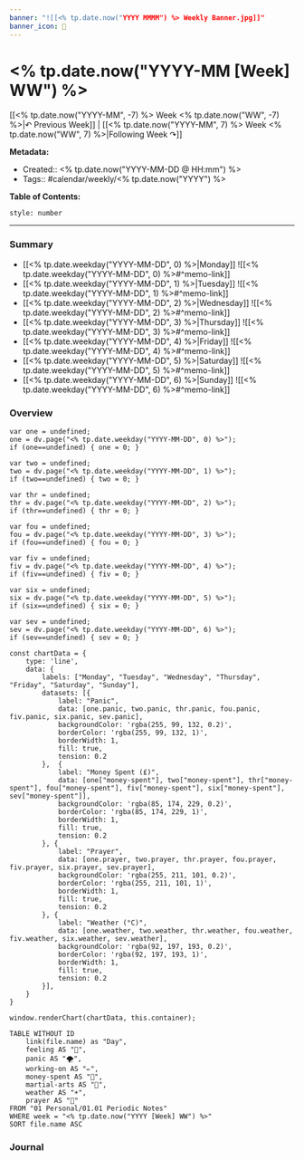 ```yaml
---
banner: "![[<% tp.date.now("YYYY MMMM") %> Weekly Banner.jpg]]"
banner_icon: 📆
---
```


# <% tp.date.now("YYYY-MM [Week] WW") %>

[[<% tp.date.now("YYYY-MM", -7) %> Week <% tp.date.now("WW", -7) %>|↶ Previous Week]] | [[<% tp.date.now("YYYY-MM", 7) %> Week <% tp.date.now("WW", 7) %>|Following Week ↷]]

**Metadata:**
- Created:: <% tp.date.now("YYYY-MM-DD @ HH:mm") %>
- Tags:: #calendar/weekly/<% tp.date.now("YYYY") %>

**Table of Contents:**
```toc
style: number
```

___

### Summary
- [[<% tp.date.weekday("YYYY-MM-DD", 0) %>|Monday]]
	![[<% tp.date.weekday("YYYY-MM-DD", 0) %>#^memo-link]]
- [[<% tp.date.weekday("YYYY-MM-DD", 1) %>|Tuesday]]
	![[<% tp.date.weekday("YYYY-MM-DD", 1) %>#^memo-link]]
- [[<% tp.date.weekday("YYYY-MM-DD", 2) %>|Wednesday]]
	![[<% tp.date.weekday("YYYY-MM-DD", 2) %>#^memo-link]]
- [[<% tp.date.weekday("YYYY-MM-DD", 3) %>|Thursday]]
	![[<% tp.date.weekday("YYYY-MM-DD", 3) %>#^memo-link]]
- [[<% tp.date.weekday("YYYY-MM-DD", 4) %>|Friday]]
	![[<% tp.date.weekday("YYYY-MM-DD", 4) %>#^memo-link]]
- [[<% tp.date.weekday("YYYY-MM-DD", 5) %>|Saturday]]
	![[<% tp.date.weekday("YYYY-MM-DD", 5) %>#^memo-link]]
- [[<% tp.date.weekday("YYYY-MM-DD", 6) %>|Sunday]]
	![[<% tp.date.weekday("YYYY-MM-DD", 6) %>#^memo-link]]

### Overview
```dataviewjs
var one = undefined;
one = dv.page("<% tp.date.weekday("YYYY-MM-DD", 0) %>");
if (one==undefined) { one = 0; }

var two = undefined;
two = dv.page("<% tp.date.weekday("YYYY-MM-DD", 1) %>");
if (two==undefined) { two = 0; }

var thr = undefined;
thr = dv.page("<% tp.date.weekday("YYYY-MM-DD", 2) %>");
if (thr==undefined) { thr = 0; }

var fou = undefined;
fou = dv.page("<% tp.date.weekday("YYYY-MM-DD", 3) %>");
if (fou==undefined) { fou = 0; }

var fiv = undefined;
fiv = dv.page("<% tp.date.weekday("YYYY-MM-DD", 4) %>");
if (fiv==undefined) { fiv = 0; }

var six = undefined;
six = dv.page("<% tp.date.weekday("YYYY-MM-DD", 5) %>");
if (six==undefined) { six = 0; }

var sev = undefined;
sev = dv.page("<% tp.date.weekday("YYYY-MM-DD", 6) %>");
if (sev==undefined) { sev = 0; }

const chartData = {
    type: 'line',
    data: {
        labels: ["Monday", "Tuesday", "Wednesday", "Thursday", "Friday", "Saturday", "Sunday"],
        datasets: [{
            label: "Panic",
            data: [one.panic, two.panic, thr.panic, fou.panic, fiv.panic, six.panic, sev.panic],
            backgroundColor: 'rgba(255, 99, 132, 0.2)',
            borderColor: 'rgba(255, 99, 132, 1)',
            borderWidth: 1,
			fill: true,
			tension: 0.2
        },	{
			label: "Money Spent (£)",
			data: [one["money-spent"], two["money-spent"], thr["money-spent"], fou["money-spent"], fiv["money-spent"], six["money-spent"], sev["money-spent"]],
			backgroundColor: 'rgba(85, 174, 229, 0.2)',
            borderColor: 'rgba(85, 174, 229, 1)',
            borderWidth: 1,
			fill: true,
			tension: 0.2
		}, {
			label: "Prayer",
			data: [one.prayer, two.prayer, thr.prayer, fou.prayer, fiv.prayer, six.prayer, sev.prayer],
			backgroundColor: 'rgba(255, 211, 101, 0.2)',
            borderColor: 'rgba(255, 211, 101, 1)',
            borderWidth: 1,
			fill: true,
			tension: 0.2
		}, {
			label: "Weather (°C)",
			data: [one.weather, two.weather, thr.weather, fou.weather, fiv.weather, six.weather, sev.weather],
			backgroundColor: 'rgba(92, 197, 193, 0.2)',
            borderColor: 'rgba(92, 197, 193, 1)',
            borderWidth: 1,
			fill: true,
			tension: 0.2
		}],
    }
}

window.renderChart(chartData, this.container);
```

```dataview
TABLE WITHOUT ID
	link(file.name) as "Day",
	feeling AS "💭",
	panic AS "🌪️",
	working-on AS "✏️",
	money-spent AS "💸",
	martial-arts AS "🥊",
	weather AS "☀️",
	prayer AS "🕋"
FROM "01 Personal/01.01 Periodic Notes"
WHERE week = "<% tp.date.now("YYYY [Week] WW") %>"
SORT file.name ASC
```

### Journal